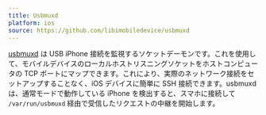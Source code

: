 ```yaml
---
title: Usbmuxd
platform: ios
source: https://github.com/libimobiledevice/usbmuxd
---
```


[usbmuxd](https://github.com/libimobiledevice/usbmuxd "usbmuxd") は USB iPhone 接続を監視するソケットデーモンです。これを使用して、モバイルデバイスのローカルホストリスニングソケットをホストコンピュータの TCP ポートにマップできます。これにより、実際のネットワーク接続をセットアップすることなく、iOS デバイスに簡単に SSH 接続できます。usbmuxd は、通常モードで動作している iPhone を検出すると、スマホに接続して `/var/run/usbmuxd` 経由で受信したリクエストの中継を開始します。
